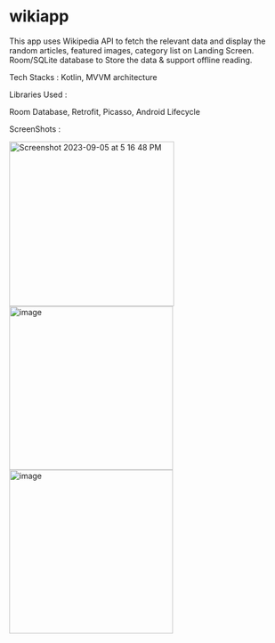 # wikiapp

This app uses Wikipedia API to fetch the relevant data and display the random articles, featured images, category list on Landing Screen.
Room/SQLite database to Store the data & support offline reading. 

Tech Stacks :
Kotlin,
MVVM architecture

Libraries Used : 

Room Database,
Retrofit,
Picasso,
Android Lifecycle

ScreenShots :

<img width="296" alt="Screenshot 2023-09-05 at 5 16 48 PM" src="https://github.com/abhishtshankar/wikiapp/assets/71582884/98bf5fc8-eaf3-46cd-896b-d1459a75db20">

<img width="294" alt="image" src="https://github.com/abhishtshankar/wikiapp/assets/71582884/ff369720-f5c0-444c-b4ef-646689187ea9">

<img width="294" alt="image" src="https://github.com/abhishtshankar/wikiapp/assets/71582884/e3a9e5f6-af99-4336-a037-82ae8017a3ae">
